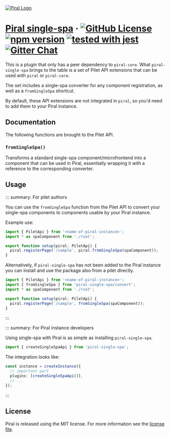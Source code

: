 [![Piral Logo](https://github.com/smapiot/piral/raw/main/docs/assets/logo.png)](https://piral.io)

# [Piral single-spa](https://piral.io) &middot; [![GitHub License](https://img.shields.io/badge/license-MIT-blue.svg)](https://github.com/smapiot/piral/blob/main/LICENSE) [![npm version](https://img.shields.io/npm/v/piral-single-spa.svg?style=flat)](https://www.npmjs.com/package/piral-single-spa) [![tested with jest](https://img.shields.io/badge/tested_with-jest-99424f.svg)](https://jestjs.io) [![Gitter Chat](https://badges.gitter.im/gitterHQ/gitter.png)](https://gitter.im/piral-io/community)

This is a plugin that only has a peer dependency to `piral-core`. What `piral-single-spa` brings to the table is a set of Pilet API extensions that can be used with `piral` or `piral-core`.

The set includes a single-spa converter for any component registration, as well as a `fromSingleSpa` shortcut.

By default, these API extensions are not integrated in `piral`, so you'd need to add them to your Piral instance.

## Documentation

The following functions are brought to the Pilet API.

### `fromSingleSpa()`

Transforms a standard single-spa component/microfrontend into a component that can be used in Piral, essentially wrapping it with a reference to the corresponding converter.

## Usage

::: summary: For pilet authors

You can use the `fromSingleSpa` function from the Pilet API to convert your single-spa components to components usable by your Piral instance.

Example use:

```ts
import { PiletApi } from '<name-of-piral-instance>';
import * as spaComponent from './root';

export function setup(piral: PiletApi) {
  piral.registerPage('/sample', piral.fromSingleSpa(spaComponent));
}
```

Alternatively, if `piral-single-spa` has not been added to the Piral instance you can install and use the package also from a pilet directly.

```ts
import { PiletApi } from '<name-of-piral-instance>';
import { fromSingleSpa } from 'piral-single-spa/convert';
import * as spaComponent from './root';

export function setup(piral: PiletApi) {
  piral.registerPage('/sample', fromSingleSpa(spaComponent));
}
```

:::

::: summary: For Piral instance developers

Using single-spa with Piral is as simple as installing `piral-single-spa`.

```ts
import { createSingleSpaApi } from 'piral-single-spa';
```

The integration looks like:

```ts
const instance = createInstance({
  // important part
  plugins: [createSingleSpaApi()],
  // ...
});
```

:::

## License

Piral is released using the MIT license. For more information see the [license file](./LICENSE).
